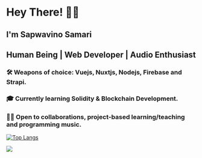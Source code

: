 # Hey There! 👋🏾

## I'm Sapwavino Samari
## Human Being | Web Developer | Audio Enthusiast 
 
### 🛠 Weapons of choice: Vuejs, Nuxtjs, Nodejs, Firebase and Strapi.
### 🎓 Currently learning Solidity & Blockchain Development.
### 👍🏾 Open to collaborations, project-based learning/teaching and programming music.

[![Top Langs](https://github-readme-stats.vercel.app/api/top-langs/?username=vinosamari&layout=compact&show_icons=true&theme=synthwave)](https://github.com/vinosamari/github-readme-stats)

<img src="https://github-readme-stats.vercel.app/api?username=vinosamari&show_icons=true&theme=synthwave">


